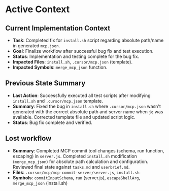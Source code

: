 # Active Context

## Current Implementation Context
- **Task**: Completed fix for `install.sh` script regarding absolute path/name in generated `mcp.json`.
- **Goal**: Finalize workflow after successful bug fix and test execution.
- **Status**: Implementation and testing complete for the bug fix.
- **Impacted Files**: `install.sh`, `.cursor/mcp.json` (template).
- **Impacted Symbols**: `merge_mcp_json` function.

## Previous State Summary
- **Last Action**: Successfully executed all test scripts after modifying `install.sh` and `.cursor/mcp.json` template.
- **Summary**: Fixed the bug in `install.sh` where `.cursor/mcp.json` wasn't generated with the correct absolute path and server name when `jq` was available. Corrected template file and updated script logic.
- **Status**: Bug fix complete and verified.

## Lost workflow
- **Summary**: Completed MCP commit tool changes (schema, run function, escaping) in `server.js`. Completed `install.sh` modification (`merge_mcp_json`) for absolute path calculation and configuration. Reviewed final state against `tasks.md` and `userbrief.md`.
- **Files**: `.cursor/mcp/mcp-commit-server/server.js`, `install.sh`
- **Symbols**: `commitInputSchema`, `run` (server.js), `escapeShellArg`, `merge_mcp_json` (install.sh)